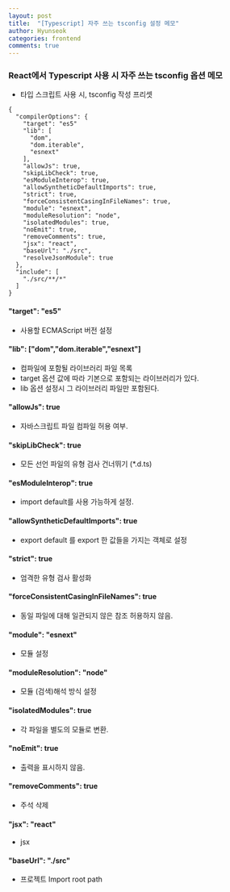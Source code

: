 ```yaml
---
layout: post
title:  "[Typescript] 자주 쓰는 tsconfig 설정 메모"
author: Hyunseok
categories: frontend
comments: true
---
```


### React에서 Typescript 사용 시 자주 쓰는 tsconfig 옵션 메모 
* 타입 스크립트 사용 시, tsconfig 작성 프리셋

```
{
  "compilerOptions": {
    "target": "es5"
    "lib": [
      "dom",
      "dom.iterable",
      "esnext"
    ],
    "allowJs": true,
    "skipLibCheck": true,
    "esModuleInterop": true,
    "allowSyntheticDefaultImports": true,
    "strict": true, 
    "forceConsistentCasingInFileNames": true,
    "module": "esnext",
    "moduleResolution": "node",
    "isolatedModules": true,
    "noEmit": true,
    "removeComments": true,
    "jsx": "react",
    "baseUrl": "./src",
    "resolveJsonModule": true
  },
  "include": [
    "./src/**/*"
  ]
}
```

#### "target": "es5"
* 사용할 ECMAScript 버전 설정

#### "lib": ["dom","dom.iterable","esnext"]
* 컴파일에 포함될 라이브러리 파일 목록
* target 옵션 값에 따라 기본으로 포함되는 라이브러리가 있다.
* lib 옵션 설정시 그 라이브러리 파일만 포함된다.

#### "allowJs": true
* 자바스크립트 파일 컴파일 허용 여부.

#### "skipLibCheck": true
* 모든 선언 파일의 유형 검사 건너뛰기 (*.d.ts)

#### "esModuleInterop": true
* import default를 사용 가능하게 설정.

#### "allowSyntheticDefaultImports": true
* export default 를 export 한 값들을 가지는 객체로 설정

#### "strict": true
* 엄격한 유형 검사 활성화

#### "forceConsistentCasingInFileNames": true
* 동일 파일에 대해 일관되지 않은 참조 허용하지 않음.

#### "module": "esnext"
* 모듈 설정

#### "moduleResolution": "node"
* 모듈 (검색)해석 방식 설정

#### "isolatedModules": true
* 각 파일을 별도의 모듈로 변환.

#### "noEmit": true
* 출력을 표시하지 않음.

#### "removeComments": true
* 주석 삭제

#### "jsx": "react"
* jsx

#### "baseUrl": "./src"
* 프로젝트 Import root path
